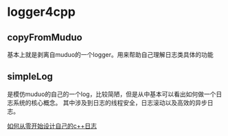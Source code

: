 # logger4cpp
## copyFromMuduo
基本上就是剥离自muduo的一个logger。用来帮助自己理解日志类具体的功能

## simpleLog
是模仿muduo的自己的一个log，比较简陋，但是从中基本可以看出如何做一个日志系统的核心概念。
其中涉及到日志的线程安全，日志滚动以及高效的异步日志。

[如何从零开始设计自己的c++日志](https://blog.csdn.net/weixin_43468441/article/details/97538783)
